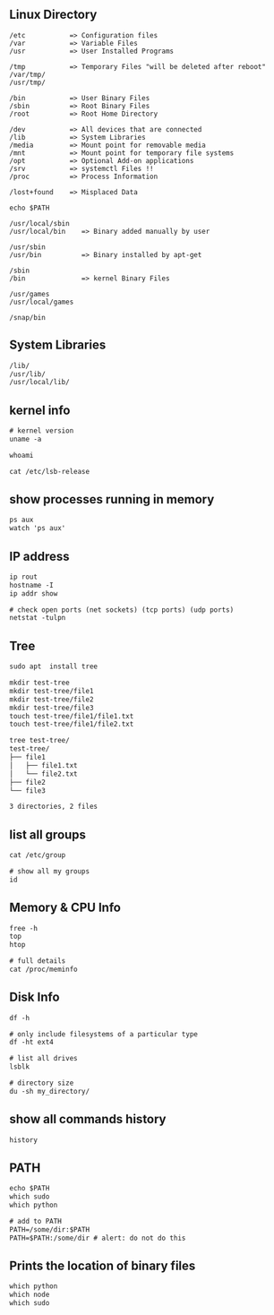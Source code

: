 ## Linux Directory
```text
/etc           => Configuration files
/var           => Variable Files
/usr           => User Installed Programs 

/tmp           => Temporary Files "will be deleted after reboot"
/var/tmp/
/usr/tmp/

/bin           => User Binary Files
/sbin          => Root Binary Files
/root          => Root Home Directory

/dev           => All devices that are connected
/lib           => System Libraries
/media         => Mount point for removable media
/mnt           => Mount point for temporary file systems
/opt           => Optional Add-on applications
/srv           => systemctl Files !!
/proc          => Process Information

/lost+found    => Misplaced Data
```


`echo $PATH`
```text
/usr/local/sbin
/usr/local/bin    => Binary added manually by user

/usr/sbin
/usr/bin          => Binary installed by apt-get

/sbin
/bin              => kernel Binary Files

/usr/games
/usr/local/games

/snap/bin
```

## System Libraries
```txt
/lib/
/usr/lib/
/usr/local/lib/
```


## kernel info
```txt
# kernel version
uname -a

whoami

cat /etc/lsb-release
```


## show processes running in memory
```txt
ps aux
watch 'ps aux'
```


## IP address
```txt
ip rout
hostname -I
ip addr show

# check open ports (net sockets) (tcp ports) (udp ports)
netstat -tulpn
```


## Tree
```txt
sudo apt  install tree

mkdir test-tree
mkdir test-tree/file1
mkdir test-tree/file2
mkdir test-tree/file3
touch test-tree/file1/file1.txt
touch test-tree/file1/file2.txt

tree test-tree/
test-tree/
├── file1
│   ├── file1.txt
│   └── file2.txt
├── file2
└── file3

3 directories, 2 files
```


## list all groups
```txt
cat /etc/group

# show all my groups
id
```


## Memory & CPU Info
```txt
free -h
top
htop

# full details
cat /proc/meminfo
```


## Disk Info
```txt
df -h

# only include filesystems of a particular type
df -ht ext4

# list all drives
lsblk

# directory size
du -sh my_directory/
```


## show all commands history
```txt
history
```


## PATH
```txt
echo $PATH
which sudo
which python

# add to PATH
PATH=/some/dir:$PATH
PATH=$PATH:/some/dir # alert: do not do this
```


## Prints the location of binary files
```txt
which python
which node
which sudo
```
